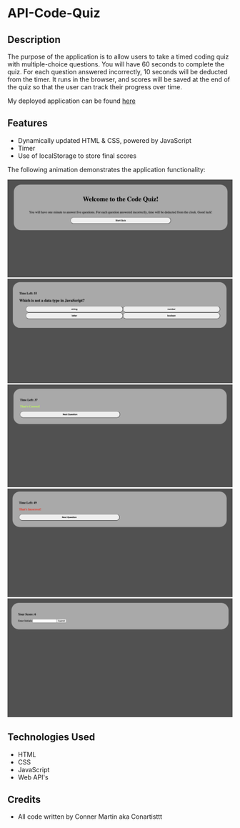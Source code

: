 # API-Code-Quiz

## Description

The purpose of the application is to allow users to take a timed coding quiz with multiple-choice questions. You will have 60 seconds to complete the quiz. For each question answered incorrectly, 10 seconds will be deducted from the timer. It runs in the browser, and scores will be saved at the end of the quiz so that the user can track their progress over time.

My deployed application can be found [here](https://conartisttt.github.io/API-Code-Quiz/)

## Features

* Dynamically updated HTML & CSS, powered by JavaScript
* Timer
* Use of localStorage to store final scores

The following animation demonstrates the application functionality:

![Welcome Page](./assets/images/welcome.png)
![Display Question](./assets/images/question.png)
![Correct Answer](./assets/images/correct.png)
![Incorrect Answer](./assets/images/incorrect.png)
![Submit Score](./assets/images/submitscore.png)


## Technologies Used

* HTML
* CSS
* JavaScript
* Web API's

## Credits

* All code written by Conner Martin aka Conartisttt